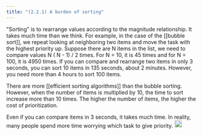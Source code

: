 ```yaml
---
title: "(2.2.1) A burden of sorting"
---
```


"Sorting" is to rearrange values according to the magnitude relationship.
It takes much time than we think. For example, in the case of the [[bubble sort]], we repeat looking at neighboring two items and move the task with the highest priority up. Suppose there are N items in the list, we need to compare values N ( N - 1) / 2 times. For N = 10, it is 45 times and for N = 100, it is 4950 times. If you can compare and rearrange two items in only 3 seconds, you can sort 10 items in 135 seconds, about 2 minutes. However, you need more than 4 hours to sort 100 items.

There are more [[efficient sorting algorithms]] than the bubble sorting. However, when the number of items is multiplied by 10, the time to sort increase more than 10 times. The higher the number of items, the higher the cost of prioritization.

Even if you can compare items in 3 seconds, it takes much time. In reality, many people spend more time worrying which task to give priority.
<img src='https://scrapbox.io/api/pages/nishio-en/en/icon' alt='en.icon' height="19.5"/>